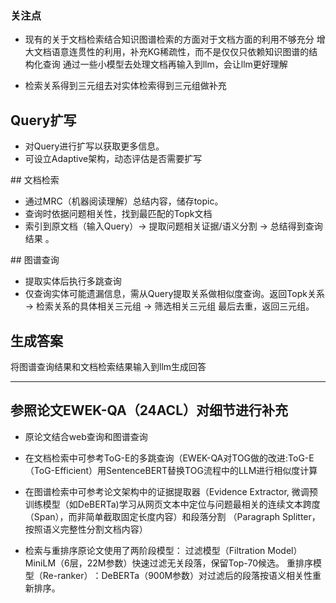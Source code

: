 ### 关注点

* 现有的关于文档检索结合知识图谱检索的方面对于文档方面的利用不够充分
增大文档语意连贯性的利用，补充KG稀疏性，而不是仅仅只依赖知识图谱的结构化查询
通过一些小模型去处理文档再输入到llm，会让llm更好理解

* 检索关系得到三元组去对实体检索得到三元组做补充



## Query扩写
* 对Query进行扩写以获取更多信息。
* 可设立Adaptive架构，动态评估是否需要扩写

​## 文档检索
* 通过MRC（机器阅读理解）总结内容，储存topic。
* 查询时依据问题相关性，找到最匹配的Topk文档
* 索引到原文档（输入Query）→ 提取问题相关证据/语义分割 → 总结得到查询结果 。

​​## 图谱查询
* 提取实体后执行多跳查询 
* 仅查询实体可能遗漏信息，需从Query提取关系做相似度查询。返回Topk关系 → 检索关系的具体相关三元组 → 筛选相关三元组
       最后去重，返回三元组。

## 生成答案
将图谱查询结果和文档检索结果输入到llm生成回答

---

## 参照论文EWEK-QA（24ACL）对细节进行补充

* 原论文结合web查询和图谱查询

* 在文档检索中可参考ToG-E的多跳查询（EWEK-QA对TOG做的改进:ToG-E​（ToG-Efficient）用SentenceBERT替换TOG流程中的LLM进行相似度计算

* 在图谱检索中可参考论文架构中的证据提取器（Evidence Extractor, 微调预训练模型（如DeBERTa)学习从网页文本中定位与问题最相关的连续文本跨度（Span），而非简单截取固定长度内容）和段落分割     （Paragraph Splitter，按照语义完整性分割文档内容）

* 检索与重排序原论文使用了两阶段模型：
  过滤模型（Filtration Model）​MiniLM（6层，22M参数）快速过滤无关段落，保留Top-70候选。
​  重排序模型（Re-ranker）​：DeBERTa（900M参数）对过滤后的段落按语义相关性重新排序。


